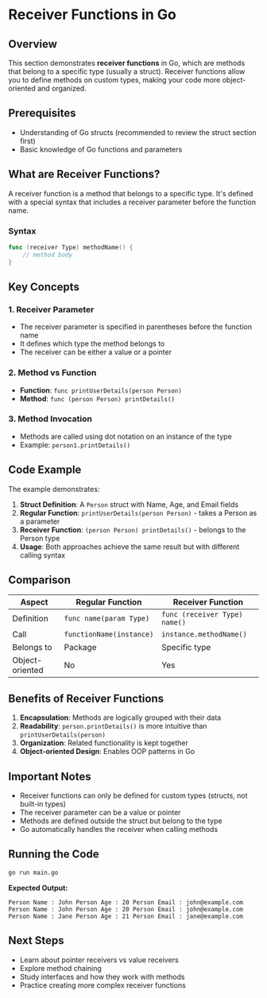 # Receiver Functions in Go

## Overview

This section demonstrates **receiver functions** in Go, which are methods that belong to a specific type (usually a struct). Receiver functions allow you to define methods on custom types, making your code more object-oriented and organized.

## Prerequisites

- Understanding of Go structs (recommended to review the struct section first)
- Basic knowledge of Go functions and parameters

## What are Receiver Functions?

A receiver function is a method that belongs to a specific type. It's defined with a special syntax that includes a receiver parameter before the function name.

### Syntax

```go
func (receiver Type) methodName() {
    // method body
}
```

## Key Concepts

### 1. Receiver Parameter

- The receiver parameter is specified in parentheses before the function name
- It defines which type the method belongs to
- The receiver can be either a value or a pointer

### 2. Method vs Function

- **Function**: `func printUserDetails(person Person)`
- **Method**: `func (person Person) printDetails()`

### 3. Method Invocation

- Methods are called using dot notation on an instance of the type
- Example: `person1.printDetails()`

## Code Example

The example demonstrates:

1. **Struct Definition**: A `Person` struct with Name, Age, and Email fields
2. **Regular Function**: `printUserDetails(person Person)` - takes a Person as a parameter
3. **Receiver Function**: `(person Person) printDetails()` - belongs to the Person type
4. **Usage**: Both approaches achieve the same result but with different calling syntax

## Comparison

| Aspect          | Regular Function         | Receiver Function             |
| --------------- | ------------------------ | ----------------------------- |
| Definition      | `func name(param Type)`  | `func (receiver Type) name()` |
| Call            | `functionName(instance)` | `instance.methodName()`       |
| Belongs to      | Package                  | Specific type                 |
| Object-oriented | No                       | Yes                           |

## Benefits of Receiver Functions

1. **Encapsulation**: Methods are logically grouped with their data
2. **Readability**: `person.printDetails()` is more intuitive than `printUserDetails(person)`
3. **Organization**: Related functionality is kept together
4. **Object-oriented Design**: Enables OOP patterns in Go

## Important Notes

- Receiver functions can only be defined for custom types (structs, not built-in types)
- The receiver parameter can be a value or pointer
- Methods are defined outside the struct but belong to the type
- Go automatically handles the receiver when calling methods

## Running the Code

```bash
go run main.go
```

**Expected Output:**

```
Person Name : John Person Age : 20 Person Email : john@example.com
Person Name : John Person Age : 20 Person Email : john@example.com
Person Name : Jane Person Age : 21 Person Email : jane@example.com
```

## Next Steps

- Learn about pointer receivers vs value receivers
- Explore method chaining
- Study interfaces and how they work with methods
- Practice creating more complex receiver functions
